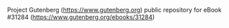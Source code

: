 Project Gutenberg (https://www.gutenberg.org) public repository for eBook #31284 (https://www.gutenberg.org/ebooks/31284)
